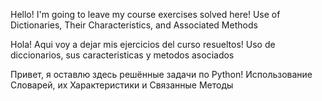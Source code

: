 ﻿Hello! I'm going to leave my course exercises solved here! Use of Dictionaries, Their Characteristics, and Associated Methods

Hola! Aqui voy a dejar mis ejercicios del curso resueltos! Uso de diccionarios,
sus caracteristicas y metodos asociados

Привет, я оставлю здесь решённые задачи по Python! Использование Словарей, их Характеристики и Связанные Методы
